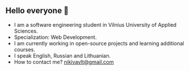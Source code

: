 <h2>Hello everyone 👋</h2>
<ul>
  <li>I am a software engineering student in Vilnius University of Applied Sciences.</li>
  <li>Specialization: Web Development.</li>
  <li>I am currently working in open-source projects and learning additional courses.</li>
  <li>I speak English, Russian and Lithuanian.</li>
  <li>How to contact me? <a href=#>nikivavlt@gmail.com</a></li>
</ul>

